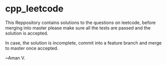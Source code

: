 # cpp_leetcode

This Reppository contains solutions to the questions on leetcode, before merging into master please make sure all the tests are passed and the solution is accepted.

In case, the solution is incomplete, commit into a feature branch and merge to master once accepted.

~Aman V.
